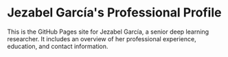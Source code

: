 # Jezabel García's Professional Profile

This is the GitHub Pages site for Jezabel García, a senior deep learning researcher. It includes an overview of her professional experience, education, and contact information.
